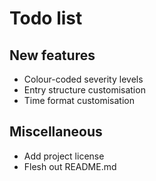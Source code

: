 # Todo list

## New features
- Colour-coded severity levels
- Entry structure customisation
- Time format customisation

## Miscellaneous
- Add project license
- Flesh out README.md